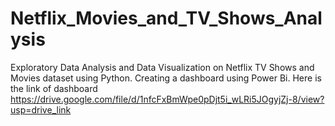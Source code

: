 # Netflix_Movies_and_TV_Shows_Analysis
Exploratory Data Analysis and Data Visualization on Netflix TV Shows and Movies dataset using Python. Creating a dashboard using Power Bi.
Here is the link of dashboard https://drive.google.com/file/d/1nfcFxBmWpe0pDjt5i_wLRi5JOgyjZj-8/view?usp=drive_link
